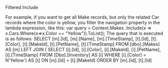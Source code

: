 Filtered Include

For example, if you want to get all Make records, but only the related Car records where the color is
yellow, you filter the navigation property in the lambda expression, like this:
var query = Context.Makes
.Include(x => x.Cars.Where(x=>x.Color == "Yellow")).ToList();
The query that is executed is as follows:
SELECT [m].[Id], [m].[Name], [m].[TimeStamp], [t].[Id], [t].[Color],
[t].[MakeId], [t].[PetName], [t].[TimeStamp]
FROM [dbo].[Makes] AS [m]
LEFT JOIN (
SELECT [i].[Id], [i].[Color], [i].[MakeId], [i].[PetName], [i].[TimeStamp]
FROM [Dbo].[Inventory] AS [i]
WHERE [i].[Color] = N'Yellow') AS [t] ON [m].[Id] = [t].[MakeId]
ORDER BY [m].[Id], [t].[Id]


